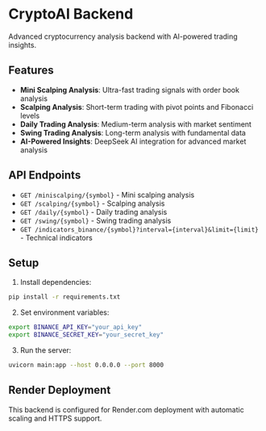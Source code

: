 # CryptoAI Backend

Advanced cryptocurrency analysis backend with AI-powered trading insights.

## Features

- **Mini Scalping Analysis**: Ultra-fast trading signals with order book analysis
- **Scalping Analysis**: Short-term trading with pivot points and Fibonacci levels
- **Daily Trading Analysis**: Medium-term analysis with market sentiment
- **Swing Trading Analysis**: Long-term analysis with fundamental data
- **AI-Powered Insights**: DeepSeek AI integration for advanced market analysis

## API Endpoints

- `GET /miniscalping/{symbol}` - Mini scalping analysis
- `GET /scalping/{symbol}` - Scalping analysis  
- `GET /daily/{symbol}` - Daily trading analysis
- `GET /swing/{symbol}` - Swing trading analysis
- `GET /indicators_binance/{symbol}?interval={interval}&limit={limit}` - Technical indicators

## Setup

1. Install dependencies:
```bash
pip install -r requirements.txt
```

2. Set environment variables:
```bash
export BINANCE_API_KEY="your_api_key"
export BINANCE_SECRET_KEY="your_secret_key"
```

3. Run the server:
```bash
uvicorn main:app --host 0.0.0.0 --port 8000
```

## Render Deployment

This backend is configured for Render.com deployment with automatic scaling and HTTPS support. 